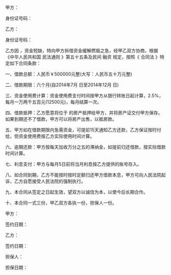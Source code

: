 
 


甲方：


身份证号码：


乙方：


身份证号码：


乙方因 ，资金短缺，特向甲方拆借资金缓解燃眉之急，经甲乙双方协商，根据《中华人民共和国
民法通则
》第五十五条及民间
融资
规定，按照《
合同法
》特定如下合同条款：


一、借款总额：人民币￥500000元整(大写：人民币五十万元整)


二、借款期限：六个月(自2014年7月 日至2014年12月 日)


三、资金使用费计算：资金使用费支付时间按甲方从银行转账日起计算，2.5%，每月一万两千五百元(12500元)，每月结算一次。


四、借款抵押：乙方愿意将位于 的房产抵押给甲方，并将房产证交付甲方保存。如果到期还不了借款，甲方可以将房产出售，以抵房款。


五、甲方如在借款期限内急需资金，可提前15天通知乙方还款，乙方保证按时付给，但资金使用费按乙方实际使用时间计算。


六、逾期还款：甲方按每天加收万分之五的滞纳金，如提前归还借款，按实际借款时间计算。


七、利息支付：甲方与每月5日前将当月利息按乙方提供的账号存入。


八、如合同到期，乙方不能按时按时足额归还甲方借款本息，甲方可向人民法院起诉，乙方自愿接受人民法院的强制执行。


九、本合同从签定之日起生效，望双方以诚信为本，以使今后长期合作。


十、本合同一式三份，甲乙双方各执一份，担保人一份。


甲方：


签约日期：


乙方：


签约日期：


担保人：


担保日期：
 


 

 
 
 
 
 
  


  
 

  


  


  
 
 
 
 

